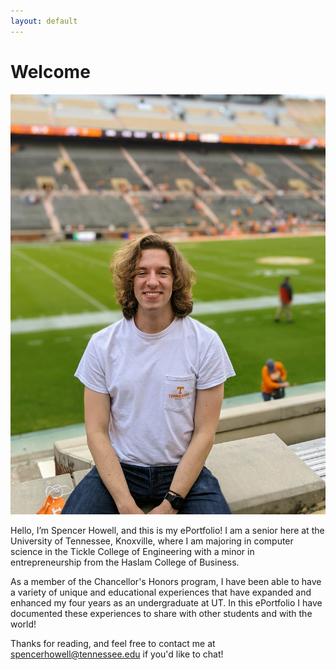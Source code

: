 ```yaml
---
layout: default
---
```

# Welcome 
![Me in Neyland](/img/me.jpg)

Hello, I’m Spencer Howell, and this is my ePortfolio! I am a senior here at the University of Tennessee, Knoxville, where I am majoring in computer science in the Tickle College of Engineering with a minor in entrepreneurship from the Haslam College of Business.

As a member of the Chancellor's Honors program, I have been able to have a variety of unique and educational experiences that have expanded and enhanced my four years as an undergraduate at UT. In this ePortfolio I have documented these experiences to share with other students and with the world!

Thanks for reading, and feel free to contact me at [spencerhowell@tennessee.edu](mailto:spencerhowell@tennessee.edu) if you'd like to chat!
